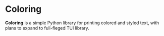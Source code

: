 # Coloring

__Coloring__ is a simple Python library for printing colored and styled text, with plans to expand to full-fleged TUI library.
